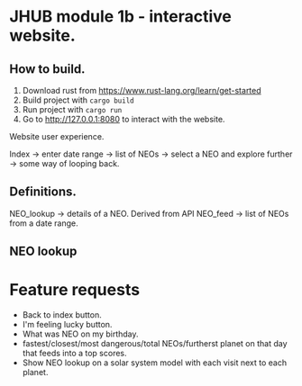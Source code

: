 # JHUB module 1b - interactive website. 

## How to build. 
1. Download rust from https://www.rust-lang.org/learn/get-started
2. Build project with `cargo build`
3. Run project with `cargo run`
4. Go to http://127.0.0.1:8080 to interact with the website. 


Website user experience. 

Index -> enter date range -> list of NEOs -> select a NEO and explore further -> some way of looping back. 

## Definitions.
NEO_lookup -> details of a NEO. Derived from API 
NEO_feed -> list of NEOs from a date range. 

## NEO lookup



# Feature requests
- Back to index button. 
- I'm feeling lucky button. 
- What was NEO on my birthday. 
- fastest/closest/most dangerous/total NEOs/furtherst planet on that day that feeds into a top scores. 
- Show NEO lookup on a solar system model with each visit next to each planet. 
